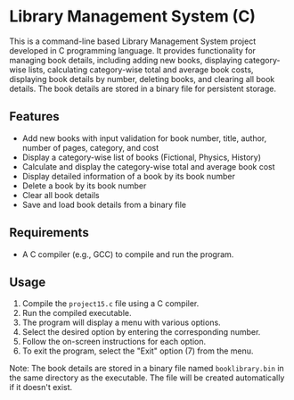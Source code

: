 # Library Management System (C)

This is a command-line based Library Management System project developed in C programming language. It provides functionality for managing book details, including adding new books, displaying category-wise lists, calculating category-wise total and average book costs, displaying book details by number, deleting books, and clearing all book details. The book details are stored in a binary file for persistent storage.

## Features

- Add new books with input validation for book number, title, author, number of pages, category, and cost
- Display a category-wise list of books (Fictional, Physics, History)
- Calculate and display the category-wise total and average book cost
- Display detailed information of a book by its book number
- Delete a book by its book number
- Clear all book details
- Save and load book details from a binary file

## Requirements

- A C compiler (e.g., GCC) to compile and run the program.

## Usage

1. Compile the `project15.c` file using a C compiler.
2. Run the compiled executable.
3. The program will display a menu with various options.
4. Select the desired option by entering the corresponding number.
5. Follow the on-screen instructions for each option.
6. To exit the program, select the "Exit" option (7) from the menu.

Note: The book details are stored in a binary file named `booklibrary.bin` in the same directory as the executable. The file will be created automatically if it doesn't exist.
